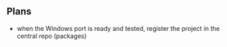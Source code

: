 Plans
-----

* when the Windows port is ready and tested,
  register the project in the central repo (packages)
